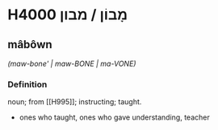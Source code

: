 # H4000 מָבוֹן / מבון

## mâbôwn

_(maw-bone' | maw-BONE | ma-VONE)_

### Definition

noun; from [[H995]]; instructing; taught.

- ones who taught, ones who gave understanding, teacher
